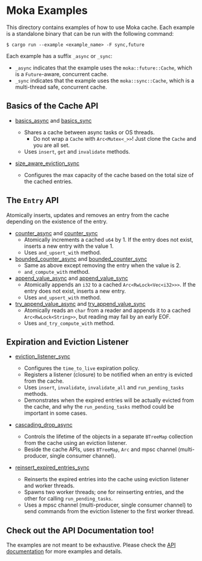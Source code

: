 # Moka Examples

This directory contains examples of how to use Moka cache. Each example is a
standalone binary that can be run with the following command:

```console
$ cargo run --example <example_name> -F sync,future
```

Each example has a suffix `_async` or `_sync`:

- `_async` indicates that the example uses the `moka::future::Cache`, which is a
  `Future`-aware, concurrent cache.
- `_sync` indicates that the example uses the `moka::sync::Cache`, which is a
  multi-thread safe, concurrent cache.

## Basics of the Cache API

- [basics_async](./basics_async.rs) and [basics_sync](./basics_sync.rs)
    - Shares a cache between async tasks or OS threads.
        - Do not wrap a `Cache` with `Arc<Mutex<_>>`! Just clone the `Cache` and you
          are all set.
    - Uses `insert`, `get` and `invalidate` methods.

- [size_aware_eviction_sync](./size_aware_eviction_sync.rs)
    - Configures the max capacity of the cache based on the total size of the cached
      entries.

## The `Entry` API

Atomically inserts, updates and removes an entry from the cache depending on the
existence of the entry.

- [counter_async](./counter_async.rs) and [counter_sync](./counter_sync.rs)
    - Atomically increments a cached `u64` by 1. If the entry does not exist, inserts
      a new entry with the value 1.
    - Uses `and_upsert_with` method.
- [bounded_counter_async](./bounded_counter_async.rs) and
  [bounded_counter_sync](./bounded_counter_sync.rs)
    - Same as above except removing the entry when the value is 2.
    - `and_compute_with` method.
- [append_value_async](./append_value_async.rs) and
  [append_value_sync](./append_value_sync.rs)
    - Atomically appends an `i32` to a cached `Arc<RwLock<Vec<i32>>>`. If the entry
      does not exist, inserts a new entry.
    - Uses `and_upsert_with` method.
- [try_append_value_async](./try_append_value_async.rs) and
  [try_append_value_sync](./try_append_value_sync.rs)
    - Atomically reads an `char` from a reader and appends it to a cached `Arc<RwLock<String>>`,
      but reading may fail by an early EOF.
    - Uses `and_try_compute_with` method.

## Expiration and Eviction Listener

- [eviction_listener_sync](./eviction_listener_sync.rs)
    - Configures the `time_to_live` expiration policy.
    - Registers a listener (closure) to be notified when an entry is evicted from the
      cache.
    - Uses `insert`, `invalidate`, `invalidate_all` and `run_pending_tasks` methods.
    - Demonstrates when the expired entries will be actually evicted from the cache,
      and why the `run_pending_tasks` method could be important in some cases.

- [cascading_drop_async](./cascading_drop_async.rs)
    - Controls the lifetime of the objects in a separate `BTreeMap` collection from
      the cache using an eviction listener.
    - Beside the cache APIs, uses `BTreeMap`, `Arc` and mpsc channel (multi-producer,
      single consumer channel).

- [reinsert_expired_entries_sync](./reinsert_expired_enties_sync.rs)
    - Reinserts the expired entries into the cache using eviction listener and
      worker threads.
    - Spawns two worker threads; one for reinserting entries, and the other for
      calling `run_pending_tasks`.
    - Uses a mpsc channel (multi-producer, single consumer channel) to send commands
      from the eviction listener to the first worker thread.

## Check out the API Documentation too!

The examples are not meant to be exhaustive. Please check the
[API documentation][api-doc] for more examples and details.

[api-doc]: https://docs.rs/moka
